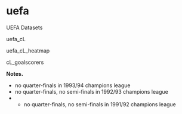 # uefa
UEFA Datasets

uefa_cL

uefa_cL_heatmap

cL_goalscorers

**Notes.**
* no quarter-finals in 1993/94 champions league
* no quarter-finals, no semi-finals in 1992/93 champions league
* * no quarter-finals, no semi-finals in 1991/92 champions league
